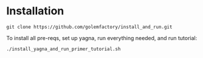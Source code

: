 # Installation

```git clone https://github.com/golemfactory/install_and_run.git```

To install all pre-reqs, set up yagna, run everything needed, and run tutorial:

```./install_yagna_and_run_primer_tutorial.sh```


